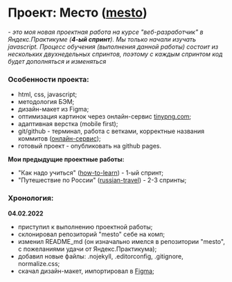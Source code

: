 # Проект: Место ([mesto](https://github.com/pnrf))

*- это моя новая проектная работа на курсе "веб-разработчик" в Яндекс.Практикуме (**4-ый спринт**). Мы только начали изучать javascript. Процесс обучения (выполнения данной работы) состоит из нескольких двухнедельных спринтов, поэтому с каждым спринтом код будет дополняться и изменяться*

### Особенности проекта:
* html, css, javascript;
* методология БЭМ;
* дизайн-макет из Figma;
* оптимизация картинок через онлайн-сервис [tinypng.com](https://tinypng.com/);
* адаптивная верстка (mobile first);
* git/github - терминал, работа с ветками, корректные названия коммитов ([онлайн-сервис](https://commitlint.io));
* готовый проект - опубликовать на github pages.

**Мои предыдущие проектные работы:**
* "Как надо учиться" ([how-to-learn](https://github.com/pnrf)) - 1-ый спринт;
* "Путешествие по России" ([russian-travel](https://pnrf.github.io/russian-travel/)) - 2-3 спринты;

### Хронология:
**04.02.2022**

* приступил к выполнению проектной работы;
* склонировал репозиторий "mesto" себе на комп;
* изменил README_md (он изначально имелся в репозитории "mesto", с пожеланиями удачи от Яндекс.Практикума);
* добавил новые файлы: .nojekyll, .editorconfig, .gitignore, normalize.css;
* скачал дизайн-макет, импортировал в [Figma](https://www.figma.com/file/2cn9N9jSkmxD84oJik7xL7/JavaScript.-Sprint-4?node-id=0%3A1);

